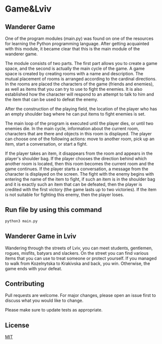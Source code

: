 # Game&Lviv

## Wanderer Game

One of the program modules (main.py) was found on one of the resources for learning the Python programming language. After getting acquainted with this module, it became clear that this is the main module of the wanderer game.

The module consists of two parts. The first part allows you to create a game space, and the second is actually the main cycle of the game. A game space is created by creating rooms with a name and description. The mutual placement of rooms is arranged according to the cardinal directions. In the rooms are placed the characters of the game (friends and enemies), as well as items that you can try to use to fight the enemies. It is also established how the character will respond to an attempt to talk to him and the item that can be used to defeat the enemy.

After the construction of the playing field, the location of the player who has an empty shoulder bag where he can put items to fight enemies is set.

The main loop of the program is executed until the player dies, or until two enemies die. In the main cycle, information about the current room, characters that are there and objects in this room is displayed. The player can choose one of the following actions: move to another room, pick up an item, start a conversation, or start a fight.

If the player takes an item, it disappears from the room and appears in the player's shoulder bag. If the player chooses the direction behind which another room is located, then this room becomes the current room and the game continues. If the player starts a conversation, a message from the character is displayed on the screen. The fight with the enemy begins with entering the name of the item to fight, if such an item is in the shoulder bag and it is exactly such an item that can be defeated, then the player is credited with the first victory (the game lasts up to two victories). If the item is not suitable for fighting this enemy, then the player loses.

## Run file by using this command
```python
python3 main.py
```

## Wanderer Game in Lviv

Wandering through the streets of Lviv, you can meet students, gentlemen, rogues, misfits, batyars and slackers. On the street you can find various items that you can use to treat someone or protect yourself. If you managed to walk from Kozelnytska to Krakivska and back, you win. Otherwise, the game ends with your defeat.

## Contributing

Pull requests are welcome. For major changes, please open an issue first
to discuss what you would like to change.

Please make sure to update tests as appropriate.

## License

[MIT](https://choosealicense.com/licenses/mit/)
